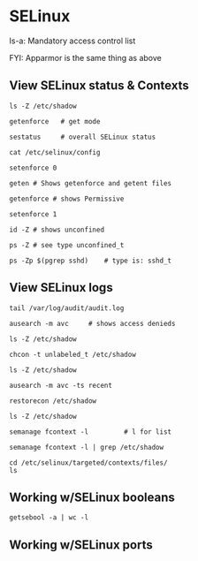 # SELinux

Is-a: Mandatory access control list  

FYI: Apparmor is the same thing as above  

## View SELinux status & Contexts

    ls -Z /etc/shadow

    getenforce   # get mode

    sestatus     # overall SELinux status

    cat /etc/selinux/config

    setenforce 0

    geten # Shows getenforce and getent files

    getenforce # shows Permissive

    setenforce 1

    id -Z # shows unconfined

    ps -Z # see type unconfined_t

    ps -Zp $(pgrep sshd)    # type is: sshd_t
    
## View SELinux logs

    tail /var/log/audit/audit.log

    ausearch -m avc     # shows access denieds

    ls -Z /etc/shadow

    chcon -t unlabeled_t /etc/shadow

    ls -Z /etc/shadow

    ausearch -m avc -ts recent

    restorecon /etc/shadow
   
    ls -Z /etc/shadow

    semanage fcontext -l         # l for list

    semanage fcontext -l | grep /etc/shadow

    cd /etc/selinux/targeted/contexts/files/
    ls

## Working w/SELinux booleans

    getsebool -a | wc -l

    

## Working w/SELinux ports
